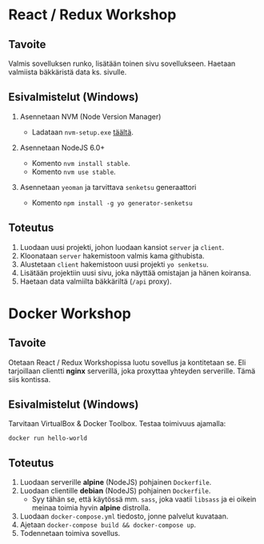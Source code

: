 # React / Redux Workshop

## Tavoite

Valmis sovelluksen runko, lisätään toinen sivu sovellukseen. Haetaan valmiista
bäkkäristä data ks. sivulle.

## Esivalmistelut (Windows)

1. Asennetaan NVM (Node Version Manager)
   - Ladataan `nvm-setup.exe` [täältä](https://github.com/coreybutler/nvm-windows/releases/download/1.1.0/nvm-setup.zip).

2. Asennetaan NodeJS 6.0+
   - Komento `nvm install stable`.
   - Komento `nvm use stable`.

3. Asennetaan `yeoman` ja tarvittava `senketsu` generaattori
   - Komento `npm install -g yo generator-senketsu`

## Toteutus

1. Luodaan uusi projekti, johon luodaan kansiot `server` ja `client`.
2. Kloonataan `server` hakemistoon valmis kama githubista.
3. Alustetaan `client` hakemistoon uusi projekti `yo senketsu`.
4. Lisätään projektiin uusi sivu, joka näyttää omistajan ja hänen koiransa.
5. Haetaan data valmiilta bäkkäriltä (`/api` proxy).

# Docker Workshop

## Tavoite

Otetaan React / Redux Workshopissa luotu sovellus ja kontitetaan se. Eli tarjoillaan 
clientti **nginx** serverillä, joka proxyttaa yhteyden serverille. Tämä siis kontissa.

## Esivalmistelut (Windows)

Tarvitaan VirtualBox & Docker Toolbox. Testaa toimivuus ajamalla:
```
docker run hello-world
```

## Toteutus

1. Luodaan serverille **alpine** (NodeJS) pohjainen `Dockerfile`.
2. Luodaan clientille **debian** (NodeJS) pohjainen `Dockerfile`.
   - Syy tähän se, että käytössä mm. `sass`, joka vaatii `libsass` ja ei oikein
     meinaa toimia hyvin **alpine** distrolla.
3. Luodaan `docker-compose.yml` tiedosto, jonne palvelut kuvataan.
4. Ajetaan `docker-compose build && docker-compose up`.
5. Todennetaan toimiva sovellus.
